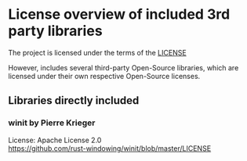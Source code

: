 # License overview of included 3rd party libraries

The project is licensed under the terms of the [LICENSE](LICENSE)

However, includes several third-party Open-Source libraries, which are licensed under their own respective Open-Source licenses.

## Libraries directly included

### winit by Pierre Krieger

License: Apache License 2.0  
https://github.com/rust-windowing/winit/blob/master/LICENSE
